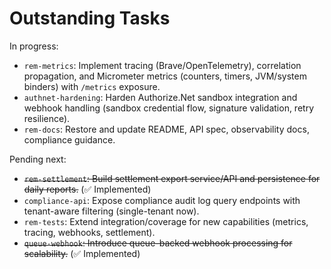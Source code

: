 # Outstanding Tasks

In progress:
- `rem-metrics`: Implement tracing (Brave/OpenTelemetry), correlation propagation, and Micrometer metrics (counters, timers, JVM/system binders) with `/metrics` exposure.
- `authnet-hardening`: Harden Authorize.Net sandbox integration and webhook handling (sandbox credential flow, signature validation, retry resilience).
- `rem-docs`: Restore and update README, API spec, observability docs, compliance guidance.

Pending next:
- ~~`rem-settlement`: Build settlement export service/API and persistence for daily reports.~~ (✅ Implemented)
- `compliance-api`: Expose compliance audit log query endpoints with tenant-aware filtering (single-tenant now).
- `rem-tests`: Extend integration/coverage for new capabilities (metrics, tracing, webhooks, settlement).
- ~~`queue-webhook`: Introduce queue-backed webhook processing for scalability.~~ (✅ Implemented)

